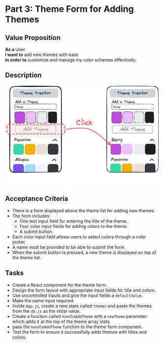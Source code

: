 # Part 3: Theme Form for Adding Themes

## Value Proposition

**As a** User  
**I want to** add new themes with ease  
**in order to** customize and manage my color schemes effectively.

## Description

![wireframe](../assets/wireframe-3.png)

## Acceptance Criteria

- There is a form displayed above the theme list for adding new themes.
- The form includes:
  - One text input field for entering the title of the theme.
  - Four color input fields for adding colors to the theme.
  - A submit button.
- Each color input field allows users to select colors through a color picker.
- A name must be provided to be able to submit the form.
- When the submit button is pressed, a new theme is displayed on top of the theme list.

## Tasks

- Create a React component for the theme form.
- Design the form layout with appropriate input fields for title and colors.
- Use uncontrolled inputs and give the input fields a `defaultValue`.
- Make the name input required.
- Inside `App.js`, create a new state called `themes` and paste the themes from the `db.js` as the initial value.
- Create a function called `handleAddTheme` with a `newTheme` parameter which adds it at the top of the theme array state.
- pass the `handleAddTheme` function to the theme form component.
- Test the form to ensure it successfully adds themes with titles and colors.
